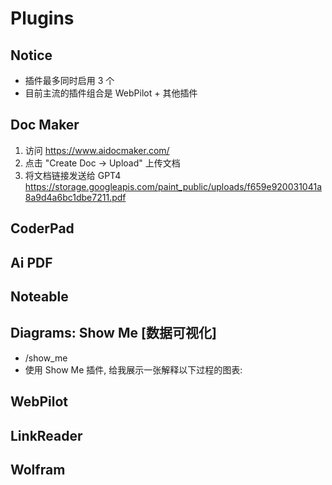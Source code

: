 # Plugins

## Notice

- 插件最多同时启用 3 个
- 目前主流的插件组合是 WebPilot + 其他插件

## Doc Maker

1. 访问 https://www.aidocmaker.com/
2. 点击 "Create Doc -> Upload" 上传文档
3. 将文档链接发送给 GPT4
https://storage.googleapis.com/paint_public/uploads/f659e920031041a8a9d4a6bc1dbe7211.pdf

## CoderPad

## Ai PDF

## Noteable

## Diagrams: Show Me [数据可视化]

- /show_me
- 使用 Show Me 插件, 给我展示一张解释以下过程的图表:

## WebPilot

## LinkReader

## Wolfram
